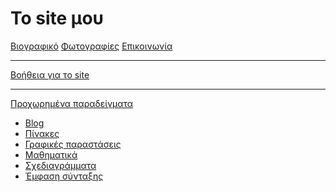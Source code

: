 ﻿# Το site μου

[Βιογραφικό](bio.md)
[Φωτογραφίες](photos.md)
[Επικοινωνία](contact.md)
- - - -
[Βοήθεια για το site](help.md)
- - - -
[Προχωρημένα παραδείγματα]()

  * [Blog](blog.md)
  * [Πίνακες](advanced/tables.md)
  * [Γραφικές παραστάσεις](advanced/graph.md)
  * [Μαθηματικά](advanced/math.md)
  * [Σχεδιαγράμματα](advanced/uml.md)
  * [Έμφαση σύνταξης](advanced/syntax.md)
